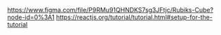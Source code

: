 https://www.figma.com/file/P9RMu91QHNDKS7sg3JFtjc/Rubiks-Cube?node-id=0%3A1
https://reactjs.org/tutorial/tutorial.html#setup-for-the-tutorial
